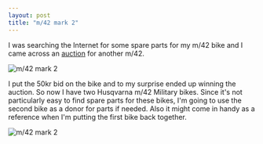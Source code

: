 ```yaml
---
layout: post
title: "m/42 mark 2"
---
```


I was searching the Internet for some spare parts for my m/42 bike and I came across an [auction](https://www.tradera.com/item/1000975/592722337/militarcykel-husqvarna-gammal-orenoverad-komplett) for another m/42.

![m/42 mark 2](/assets/images/m42/m42-m2.jpg)

I put the 50kr bid on the bike and to my surprise ended up winning the auction. So now I have two Husqvarna m/42 Military bikes. Since it's not particularly easy to find spare parts for these bikes, I'm going to use the second bike as a donor for parts if needed. Also it might come in handy as a reference when I'm putting the first bike back together.


![m/42 mark 2](/assets/images/m42/m42-mark-2.jpg)
